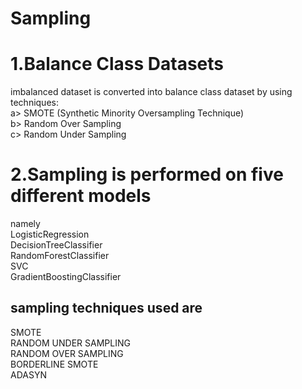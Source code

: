 # Sampling
# 1.Balance Class Datasets
imbalanced dataset is converted into balance class dataset by using techniques:<br>
a> SMOTE (Synthetic Minority Oversampling Technique) <br>
b> Random Over Sampling<br>
c> Random Under Sampling<br>
# 2.Sampling is performed on five different models
namely<br>
LogisticRegression<br>
DecisionTreeClassifier<br>
RandomForestClassifier<br>
SVC<br>
GradientBoostingClassifier<br>
## sampling techniques used are
SMOTE<br>
RANDOM UNDER SAMPLING<br>
RANDOM OVER SAMPLING<br>
BORDERLINE SMOTE<br>
ADASYN
